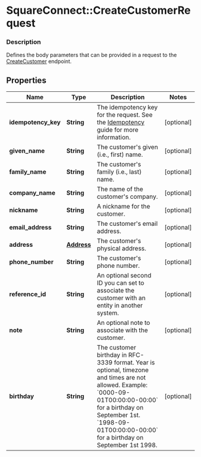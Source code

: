 # SquareConnect::CreateCustomerRequest

### Description

Defines the body parameters that can be provided in a request to the [CreateCustomer](#endpoint-createcustomer) endpoint.

## Properties
Name | Type | Description | Notes
------------ | ------------- | ------------- | -------------
**idempotency_key** | **String** | The idempotency key for the request. See the [Idempotency](/basics/api101/idempotency) guide for more information. | [optional] 
**given_name** | **String** | The customer&#39;s given (i.e., first) name. | [optional] 
**family_name** | **String** | The customer&#39;s family (i.e., last) name. | [optional] 
**company_name** | **String** | The name of the customer&#39;s company. | [optional] 
**nickname** | **String** | A nickname for the customer. | [optional] 
**email_address** | **String** | The customer&#39;s email address. | [optional] 
**address** | [**Address**](Address.md) | The customer&#39;s physical address. | [optional] 
**phone_number** | **String** | The customer&#39;s phone number. | [optional] 
**reference_id** | **String** | An optional second ID you can set to associate the customer with an entity in another system. | [optional] 
**note** | **String** | An optional note to associate with the customer. | [optional] 
**birthday** | **String** | The customer birthday in RFC-3339 format. Year is optional, timezone and times are not allowed. Example: &#x60;0000-09-01T00:00:00-00:00&#x60; for a birthday on September 1st. &#x60;1998-09-01T00:00:00-00:00&#x60; for a birthday on September 1st 1998. | [optional] 


